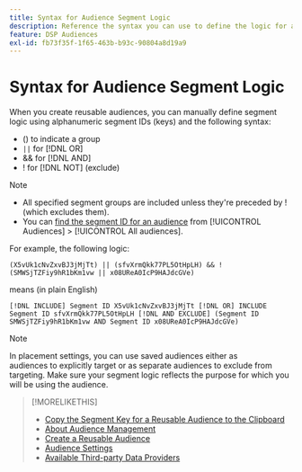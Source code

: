 ```yaml
---
title: Syntax for Audience Segment Logic
description: Reference the syntax you can use to define the logic for audience segments.
feature: DSP Audiences
exl-id: fb73f35f-1f65-463b-b93c-90804a8d19a9
---
```

# Syntax for Audience Segment Logic

When you create reusable audiences, you can manually define segment logic using alphanumeric segment IDs (keys) and the following syntax:

* () to indicate a group
* `||` for [!DNL OR] <!-- || escaped with backticks so Jenkins doesn't think it's a Markdown table -->
* && for [!DNL AND]
* ! for [!DNL NOT] (exclude)

>[!NOTE]
>
>* All specified segment groups are included unless they're preceded by ! (which excludes them).
>* You can [find the segment ID for an audience](reusable-audience-clipboard.md) from [!UICONTROL Audiences] > [!UICONTROL All audiences].

For example, the following logic:

```
(X5vUk1cNvZxvBJ3jMjTt) || (sfvXrmQkk77PL5OtHpLH) && !(SMWSjTZFiy9hR1bKm1vw || x08UReA0IcP9HAJdcGVe)
```

means (in plain English)

```
[!DNL INCLUDE] Segment ID X5vUk1cNvZxvBJ3jMjTt [!DNL OR] INCLUDE Segment ID sfvXrmQkk77PL5OtHpLH [!DNL AND EXCLUDE] (Segment ID SMWSjTZFiy9hR1bKm1vw AND Segment ID x08UReA0IcP9HAJdcGVe)
```

>[!NOTE]
>
>In placement settings, you can use saved audiences either as audiences to explicitly target or as separate audiences to exclude from targeting. Make sure your segment logic reflects the purpose for which you will be using the audience.

>[!MORELIKETHIS]
>
>* [Copy the Segment Key for a Reusable Audience to the Clipboard](reusable-audience-clipboard.md)
>* [About Audience Management](audience-about.md)
>* [Create a Reusable Audience](reusable-audience-create.md)
>* [Audience Settings](audience-settings.md)
>* [Available Third-party Data Providers](third-party-data-providers.md)
